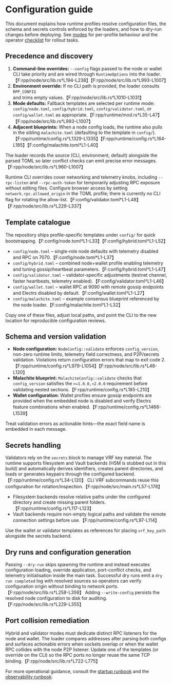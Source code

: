# Configuration guide

This document explains how runtime profiles resolve configuration files, the schema and secrets
controls enforced by the loaders, and how to dry-run changes before deploying. See
[modes](modes.md) for per-profile behaviour and the operator [checklist](checklists/operator.md) for
rollout tasks.

## Precedence and discovery

1. **Command-line overrides:** `--config` flags passed to the node or wallet CLI take priority and are
   wired through `RuntimeOptions` into the loader.【F:rpp/node/src/lib.rs†L194-L238】【F:rpp/node/src/lib.rs†L993-L1007】
2. **Environment override:** If no CLI path is provided, the loader consults `RPP_CONFIG` and trims
   empty values.【F:rpp/node/src/lib.rs†L1010-L1031】
3. **Mode defaults:** Fallback templates are selected per runtime mode: `config/node.toml`,
   `config/hybrid.toml`, `config/validator.toml`, or `config/wallet.toml` as appropriate.【F:rpp/runtime/mod.rs†L35-L47】【F:rpp/node/src/lib.rs†L993-L1007】
4. **Adjacent blueprints:** When a node config loads, the runtime also pulls in the sibling
   `malachite.toml` (defaulting to the template in `config/`).【F:rpp/runtime/config.rs†L1329-L1335】【F:rpp/runtime/config.rs†L164-L185】【F:config/malachite.toml†L1-L40】

The loader records the source (CLI, environment, default) alongside the parsed TOML so later conflict
checks can emit precise error messages.【F:rpp/node/src/lib.rs†L960-L1007】

Runtime CLI overrides cover networking and telemetry knobs, including
`--rpc-listen` and `--rpc-auth-token` for temporarily adjusting RPC exposure
without editing files. Configure browser access by setting
`network.rpc.allowed_origin` in the TOML profile; there is currently no CLI
flag for rotating the allow-list.【F:config/validator.toml†L1-L48】【F:rpp/node/src/lib.rs†L229-L337】

## Template catalogue

The repository ships profile-specific templates under `config/` for quick bootstrapping.【F:config/node.toml†L1-L33】【F:config/hybrid.toml†L1-L52】

* `config/node.toml` – single-role node defaults with telemetry disabled and RPC on 7070.【F:config/node.toml†L1-L37】
* `config/hybrid.toml` – combined node+wallet profile enabling telemetry and tuning gossip/heartbeat
  parameters.【F:config/hybrid.toml†L1-L47】
* `config/validator.toml` – validator-specific adjustments (testnet channel, faster heartbeats,
  telemetry enabled).【F:config/validator.toml†L1-L46】
* `config/wallet.toml` – wallet RPC at 9090 with remote gossip endpoints and Electrs disabled by
  default.【F:config/wallet.toml†L1-L27】
* `config/malachite.toml` – example consensus blueprint referenced by the node loader.【F:config/malachite.toml†L1-L32】

Copy one of these files, adjust local paths, and point the CLI to the new location for reproducible
configuration reviews.

## Schema and version validation

* **Node configuration:** `NodeConfig::validate` enforces `config_version`, non-zero runtime limits,
  telemetry field correctness, and P2P/secrets validation. Violations return configuration errors that
  map to exit code 2.【F:rpp/runtime/config.rs†L979-L1054】【F:rpp/node/src/lib.rs†L48-L120】
* **Malachite blueprint:** `MalachiteConfig::validate` checks that `config_version` satisfies the
  `>=1.0.0,<2.0.0` requirement before validating nested sections.【F:rpp/runtime/config.rs†L185-L210】
* **Wallet configuration:** Wallet profiles ensure gossip endpoints are provided when the embedded
  node is disabled and verify Electrs feature combinations when enabled.【F:rpp/runtime/config.rs†L1468-L1539】

Treat validation errors as actionable hints—the exact field name is embedded in each message.

## Secrets handling

Validators rely on the `secrets` block to manage VRF key material. The runtime supports filesystem and
Vault backends (HSM is stubbed out in this build) and automatically derives identifiers, creates
parent directories, and loads or generates keypairs through the configured backend.【F:rpp/runtime/config.rs†L34-L120】 CLI VRF subcommands reuse this configuration for rotation/inspection.【F:rpp/node/src/main.rs†L57-L178】

* Filesystem backends resolve relative paths under the configured directory and create missing parent
  folders.【F:rpp/runtime/config.rs†L117-L123】
* Vault backends require non-empty logical paths and validate the remote connection settings before
  use.【F:rpp/runtime/config.rs†L97-L114】

Use the wallet or validator templates as references for placing `vrf_key_path` alongside the secrets
backend.

## Dry runs and configuration generation

Passing `--dry-run` skips spawning the runtime and instead executes configuration loading, override
application, port-conflict checks, and telemetry initialisation inside the main task. Successful dry
runs emit a `dry run completed` log with resolved sources so operators can verify configuration origin
without binding to network ports.【F:rpp/node/src/lib.rs†L258-L359】 Adding `--write-config` persists the
resolved node configuration to disk for auditing.【F:rpp/node/src/lib.rs†L229-L355】

## Port collision remediation

Hybrid and validator modes must dedicate distinct RPC listeners for the node and wallet. The loader compares
addresses after parsing both configs and surfaces actionable errors when sockets overlap or when the
wallet RPC collides with the node P2P listener. Update one of the templates (or override on the CLI)
so the RPC ports no longer reuse the same TCP binding.【F:rpp/node/src/lib.rs†L722-L775】

For more operational guidance, consult the [startup runbook](runbooks/startup.md) and the
[observability runbook](runbooks/observability.md).

